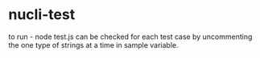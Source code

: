 # nucli-test
to run - node test.js
can be checked for each test case by uncommenting the one type of strings at a time in sample variable.
